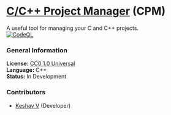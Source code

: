 # [C/C++ Project Manager](https://github.com/vkeshav300/cpm) (CPM)
A useful tool for managing your C and C++ projects.<br>
[![CodeQL](https://github.com/vkeshav300/cpm/actions/workflows/codeql.yml/badge.svg)](https://github.com/vkeshav300/cpm/actions/workflows/codeql.yml)

### General Information
**License:** [CC0 1.0 Universal](https://github.com/vkeshav300/cpm/blob/master/LICENSE)<br>
**Language:** C++<br>
**Status:** In Development<br>

### Contributors
- [Keshav V](https://github.com/vkeshav300) (Developer)